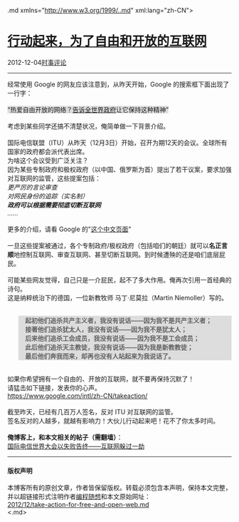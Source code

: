 <!DOCTYPE.md>
.md xmlns="http://www.w3.org/1999/..md" xml:lang="zh-CN">
<head>
<meta http-equiv="Content-Type" content="text.md; charset=utf-8" />
<meta name="generator" content="Python script by program.think@gmail.com" />
<meta name="provider" content="program-think.blogspot.com" />
<link type="text/css" rel="stylesheet" href="../../css/program-think.css" />
<title>行动起来，为了自由和开放的互联网 - 编程随想的博客</title>
</head>
<body>
<div id="main" style="width:100%;">
<h1><a href="../../index.md" title="回到首页">行动起来，为了自由和开放的互联网</a></h1>
<div class="post-info"><span class="date-header">2012-12-04</span><a href="../../tags/E697B6E4BA8BE8AF84E8AEBA.md" class="tag">时事评论</a> </div>
<hr>
<div class="post">
经常使用 Google 的网友应该注意到，从昨天开始，Google 的搜索框下面出现了一行字：<br /><br /><q style="background-color:#DDD;">热爱自由开放的网络？<a href="https://www.google.com/takeaction/" target="_blank" rel="nofollow">告诉全世界政府</a>让它保持这种精神</q><br /><br />考虑到某些同学还搞不清楚状况，俺简单做一下背景介绍。<a name='more'></a><!--program-think--><br /><br />国际电信联盟（ITU）从昨天（12月3日）开始，召开为期12天的会议。全球所有国家的政府都会派代表出席。<br />为啥这个会议受到广泛关注？<br />因为某些专制政府和极权政府（以中国、俄罗斯为首）提出了若干议案，要求加强对互联网的监管，这些提案包括：<br /><i>更严厉的言论审查<br />对网民身份的追踪（实名制）<br /><b>政府可以根据需要彻底切断互联网</b><br />......</i><br /><br />更多的介绍，请看 Google 的"<a href="https://www.google.com/intl/zh-CN/takeaction/whats-at-stake/" target="_blank" rel="nofollow">这个中文页面</a>"<br /><br />一旦这些提案被通过，各个专制政府/极权政府（包括咱们的朝廷）就可以<b>名正言顺</b>地控制互联网、审查互联网、甚至切断互联网。到时候遭殃的还是咱们底层屁民。<br /><br />可能某些网友觉得，自己只是一介屁民，起不了多大作用。俺再次引用一首经典的诗句。<br />这是纳粹统治下的德国，一位新教牧师 马丁·尼莫拉（Martin Niemoller）写的。<br /><br /><blockquote style="background-color:#DDD;"><b>起初他们追杀共产主义者，我没有说话——因为我不是共产主义者；<br />接著他们追杀犹太人，我没有说话——因为我不是犹太人；<br />后来他们追杀工会成员，我没有说话——因为我不是工会成员；<br />此后他们追杀天主教徒，我没有说话——因为我是新教教徒；<br />最后他们奔我而来，却再也没有人站起来为我说话了。</b></blockquote><br />如果你希望拥有一个自由的、开放的互联网，就不要再保持沉默了！<br />请猛击如下链接，发表你的心声。<br /><a href="https://www.google.com/intl/zh-CN/takeaction/" target="_blank" rel="nofollow">https://www.google.com/intl/zh-CN/takeaction/</a><br /><br />截至昨天，已经有几百万人签名，反对 ITU 对互联网的监管。<br />签名反对的人越多，就越有影响力！大伙儿行动起来吧！花不了你太多时间。<br /><br /><b>俺博客上，和本文相关的帖子（需翻墙）</b>：<br /><a href="../../2012/12/wcit-12.md">国际电信世界大会以失败告终——互联网躲过一劫</a><div class="blogger-post-footer">
</div>
<hr>
<div class="copyright">
<h4>版权声明</h4>
本博客所有的原创文章，作者皆保留版权。转载必须包含本声明，保持本文完整，并以超链接形式注明作者<a href="mailto:program.think@gmail.com">编程随想</a>和本文原始网址：<br>
<a href="2012/12/take-action-for-free-and-open-web.md">2012/12/take-action-for-free-and-open-web.md</a>
</div>
</div>
</body>
<.md>
